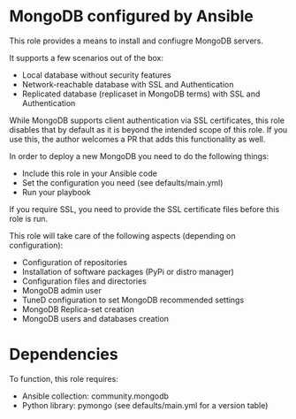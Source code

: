 # MongoDB configured by Ansible
This role provides a means to install and confiugre MongoDB servers.

It supports a few scenarios out of the box:

* Local database without security features
* Network-reachable database with SSL and Authentication
* Replicated database (replicaset in MongoDB terms) with SSL and Authentication

While MongoDB supports client authentication via SSL certificates, this role
disables that by default as it is beyond the intended scope of this role. If you use
this, the author welcomes a PR that adds this functionality as well.

In order to deploy a new MongoDB you need to do the following things:

* Include this role in your Ansible code
* Set the configuration you need (see defaults/main.yml)
* Run your playbook

If you require SSL, you need to provide the SSL certificate files before this role is run.

This role will take care of the following aspects (depending on configuration):

* Configuration of repositories
* Installation of software packages (PyPi or distro manager)
* Configuration files and directories
* MongoDB admin user
* TuneD configuration to set MongoDB recommended settings
* MongoDB Replica-set creation
* MongoDB users and databases creation

# Dependencies
To function, this role requires:

* Ansible collection: community.mongodb
* Python library: pymongo (see defaults/main.yml for a version table)
